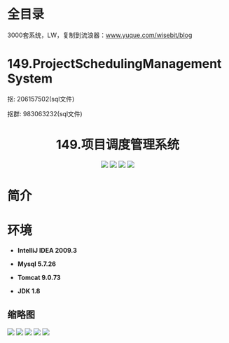 # 全目录

3000套系统，LW，复制到流浪器：www.yuque.com/wisebit/blog

# 149.ProjectSchedulingManagementSystem

<p>抠: 206157502(sql文件)</p>
<p>抠群: 983063232(sql文件)</p>

<p><h1 align="center">149.项目调度管理系统</h1></p>


<p align="center">
	<img src="https://img.shields.io/badge/jdk-1.8-orange.svg"/>
    <img src="https://img.shields.io/badge/spring-5.x-lightgrey.svg"/>
    <img src="https://img.shields.io/badge/springmvc-3.x-blue.svg"/>
    <img src="https://img.shields.io/badge/mybatis-5.x-yellow.svg"/>
</p>

# 简介
>
> 




# 环境

- <b>IntelliJ IDEA 2009.3</b>

- <b>Mysql 5.7.26</b>

- <b>Tomcat 9.0.73</b>

- <b>JDK 1.8</b>




## 缩略图


![](https://bitwise.oss-cn-heyuan.aliyuncs.com/2024/9/10/cecf9a2f-44d7-44af-b689-1cc51e72ce77.png)
![](https://bitwise.oss-cn-heyuan.aliyuncs.com/2024/9/10/35fbeb94-1d5c-4afa-90b8-887ea8ded484.png)
![](https://bitwise.oss-cn-heyuan.aliyuncs.com/2024/9/10/f66aa29c-0178-424e-ac41-dbcca5cc882d.png)
![](https://bitwise.oss-cn-heyuan.aliyuncs.com/2024/9/10/41adf6a7-d698-4fe4-bc9b-4b1386e5e826.png)
![](https://bitwise.oss-cn-heyuan.aliyuncs.com/2024/9/10/ac2cc4ba-9f1e-414b-a880-e08a45cfd238.png)

